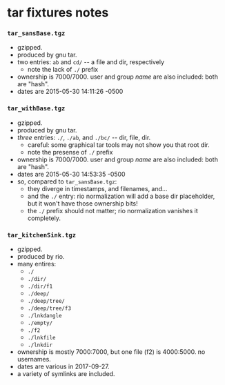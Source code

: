 tar fixtures notes
==================

### `tar_sansBase.tgz`

- gzipped.
- produced by gnu tar.
- two entries: `ab` and `cd/` -- a file and dir, respectively
  - note the lack of `./` prefix
- ownership is 7000/7000.  user and group *name* are also included: both are "hash".
- dates are 2015-05-30 14:11:26 -0500

### `tar_withBase.tgz`

- gzipped.
- produced by gnu tar.
- *three* entries: `./`, `./ab`, and `./bc/` -- dir, file, dir.
  - careful: some graphical tar tools may not show you that root dir.
  - note the presense of `./` prefix
- ownership is 7000/7000.  user and group *name* are also included: both are "hash".
- dates are 2015-05-30 14:53:35 -0500
- so, compared to `tar_sansBase.tgz`:
  - they diverge in timestamps, and filenames, and...
  - and the `./` entry: rio normalization will add a base dir placeholder, but it won't have those ownership bits!
  - the `./` prefix should not matter; rio normalization vanishes it completely.

### `tar_kitchenSink.tgz`

- gzipped.
- produced by rio.
- many entires:
  - `./`
  - `./dir/`
  - `./dir/f1`
  - `./deep/`
  - `./deep/tree/`
  - `./deep/tree/f3`
  - `./lnkdangle`
  - `./empty/`
  - `./f2`
  - `./lnkfile`
  - `./lnkdir`
- ownership is mostly 7000:7000, but one file (f2) is 4000:5000.  no usernames.
- dates are various in 2017-09-27.
- a variety of symlinks are included.
